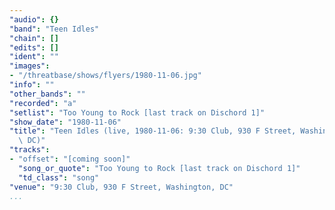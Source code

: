 ```yaml
---
"audio": {}
"band": "Teen Idles"
"chain": []
"edits": []
"ident": ""
"images":
- "/threatbase/shows/flyers/1980-11-06.jpg"
"info": ""
"other_bands": ""
"recorded": "a"
"setlist": "Too Young to Rock [last track on Dischord 1]"
"show_date": "1980-11-06"
"title": "Teen Idles (live, 1980-11-06: 9:30 Club, 930 F Street, Washington,\
  \ DC)"
"tracks":
- "offset": "[coming soon]"
  "song_or_quote": "Too Young to Rock [last track on Dischord 1]"
  "td_class": "song"
"venue": "9:30 Club, 930 F Street, Washington, DC"
...
```

